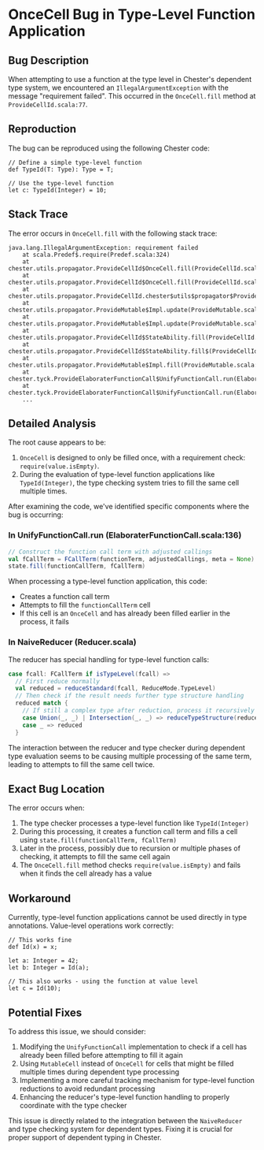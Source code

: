# OnceCell Bug in Type-Level Function Application

## Bug Description

When attempting to use a function at the type level in Chester's dependent type system, we encountered an `IllegalArgumentException` with the message "requirement failed". This occurred in the `OnceCell.fill` method at `ProvideCellId.scala:77`.

## Reproduction

The bug can be reproduced using the following Chester code:

```chester
// Define a simple type-level function
def TypeId(T: Type): Type = T;

// Use the type-level function
let c: TypeId(Integer) = 10;
```

## Stack Trace

The error occurs in `OnceCell.fill` with the following stack trace:

```
java.lang.IllegalArgumentException: requirement failed
    at scala.Predef$.require(Predef.scala:324)
    at chester.utils.propagator.ProvideCellId$OnceCell.fill(ProvideCellId.scala:77)
    at chester.utils.propagator.ProvideCellId$OnceCell.fill(ProvideCellId.scala:76)
    at chester.utils.propagator.ProvideCellId.chester$utils$propagator$ProvideCellId$StateAbility$$_$fill$$anonfun$1(ProvideCellId.scala:161)
    at chester.utils.propagator.ProvideMutable$Impl.update(ProvideMutable.scala:57)
    at chester.utils.propagator.ProvideMutable$Impl.update(ProvideMutable.scala:52)
    at chester.utils.propagator.ProvideCellId$StateAbility.fill(ProvideCellId.scala:161)
    at chester.utils.propagator.ProvideCellId$StateAbility.fill$(ProvideCellId.scala:148)
    at chester.utils.propagator.ProvideMutable$Impl.fill(ProvideMutable.scala:42)
    at chester.tyck.ProvideElaboraterFunctionCall$UnifyFunctionCall.run(ElaboraterFunctionCall.scala:136)
    at chester.tyck.ProvideElaboraterFunctionCall$UnifyFunctionCall.run(ElaboraterFunctionCall.scala:126)
    ...
```

## Detailed Analysis

The root cause appears to be:

1. `OnceCell` is designed to only be filled once, with a requirement check: `require(value.isEmpty)`.
2. During the evaluation of type-level function applications like `TypeId(Integer)`, the type checking system tries to fill the same cell multiple times.

After examining the code, we've identified specific components where the bug is occurring:

### In UnifyFunctionCall.run (ElaboraterFunctionCall.scala:136)

```scala
// Construct the function call term with adjusted callings
val fCallTerm = FCallTerm(functionTerm, adjustedCallings, meta = None)
state.fill(functionCallTerm, fCallTerm)
```

When processing a type-level function application, this code:
- Creates a function call term
- Attempts to fill the `functionCallTerm` cell
- If this cell is an `OnceCell` and has already been filled earlier in the process, it fails

### In NaiveReducer (Reducer.scala)

The reducer has special handling for type-level function calls:

```scala
case fcall: FCallTerm if isTypeLevel(fcall) =>
  // First reduce normally
  val reduced = reduceStandard(fcall, ReduceMode.TypeLevel)
  // Then check if the result needs further type structure handling
  reduced match {
    // If still a complex type after reduction, process it recursively
    case Union(_, _) | Intersection(_, _) => reduceTypeStructure(reduced)
    case _ => reduced
  }
```

The interaction between the reducer and type checker during dependent type evaluation seems to be causing multiple processing of the same term, leading to attempts to fill the same cell twice.

## Exact Bug Location

The error occurs when:
1. The type checker processes a type-level function like `TypeId(Integer)`
2. During this processing, it creates a function call term and fills a cell using `state.fill(functionCallTerm, fCallTerm)`
3. Later in the process, possibly due to recursion or multiple phases of checking, it attempts to fill the same cell again
4. The `OnceCell.fill` method checks `require(value.isEmpty)` and fails when it finds the cell already has a value

## Workaround

Currently, type-level function applications cannot be used directly in type annotations. Value-level operations work correctly:

```chester
// This works fine
def Id(x) = x;

let a: Integer = 42;
let b: Integer = Id(a);

// This also works - using the function at value level
let c = Id(10);
```

## Potential Fixes

To address this issue, we should consider:

1. Modifying the `UnifyFunctionCall` implementation to check if a cell has already been filled before attempting to fill it again
2. Using `MutableCell` instead of `OnceCell` for cells that might be filled multiple times during dependent type processing
3. Implementing a more careful tracking mechanism for type-level function reductions to avoid redundant processing
4. Enhancing the reducer's type-level function handling to properly coordinate with the type checker

This issue is directly related to the integration between the `NaiveReducer` and type checking system for dependent types. Fixing it is crucial for proper support of dependent typing in Chester. 